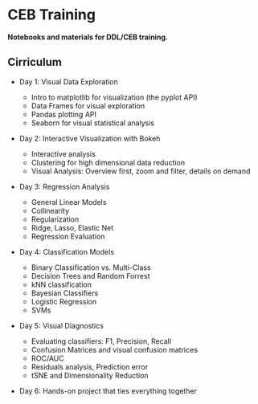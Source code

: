 # CEB Training
**Notebooks and materials for DDL/CEB training.**

## Cirriculum 

- Day 1: Visual Data Exploration 
    - Intro to matplotlib for visualization (the pyplot API) 
    - Data Frames for visual exploration 
    - Pandas plotting API 
    - Seaborn for visual statistical analysis 

- Day 2: Interactive Visualization with Bokeh 
    - Interactive analysis 
    - Clustering for high dimensional data reduction 
    - Visual Analysis: Overview first, zoom and filter, details on demand 

- Day 3: Regression Analysis 
    - General Linear Models 
    - Collinearity 
    - Regularization 
    - Ridge, Lasso, Elastic Net 
    - Regression Evaluation 

- Day 4: Classification Models 
    - Binary Classification vs. Multi-Class 
    - Decision Trees and Random Forrest 
    - kNN classification 
    - Bayesian Classifiers
    - Logistic Regression 
    - SVMs 

- Day 5: Visual Diagnostics 
    - Evaluating classifiers: F1, Precision, Recall
    - Confusion Matrices and visual confusion matrices 
    - ROC/AUC 
    - Residuals analysis, Prediction error 
    - tSNE and Dimensionality Reduction 

- Day 6: Hands-on project that ties everything together
